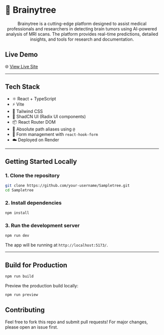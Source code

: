 
# 🌳 Brainytree
<p align="center">
Brainytree is a cutting-edge platform designed to assist medical professionals and researchers in detecting brain tumors using AI-powered analysis of MRI scans. The platform provides real-time predictions,
detailed insights, and tools for research and documentation.
</p>  


## Live Demo

🌐 [View Live Site](https://sampletree.onrender.com)

---

##  Tech Stack

- ⚛️ React + TypeScript
- ⚡ Vite
- 💨 Tailwind CSS
- 🎨 ShadCN UI (Radix UI components)
- 📦 React Router DOM
- 📁 Absolute path aliases using `@`
- 🧠 Form management with `react-hook-form`
- ☁️ Deployed on Render

---

##  Getting Started Locally

### 1. Clone the repository

```bash
git clone https://github.com/your-username/Sampletree.git
cd Sampletree
```

### 2. Install dependencies

```bash
npm install
```

### 3. Run the development server

```bash
npm run dev
```

The app will be running at `http://localhost:5173/`.

---

##  Build for Production

```bash
npm run build
```

Preview the production build locally:

```bash
npm run preview
```

##  Contributing

Feel free to fork this repo and submit pull requests! For major changes, please open an issue first.



